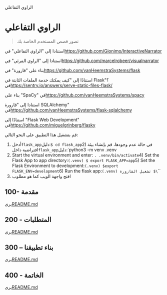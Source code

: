 الراوي التفاعلي

# الراوي التفاعلي

> تصور قصص المستخدم الخاصة بك

استنادا إلى "الراوي التفاعلي" في<https://github.com/Gionimo/InteractiveNarrator>

استنادا إلى "الراوي المرئي" في<https://github.com/marcelrobeer/visualnarrator>

بناء على "قارورة" في<https://github.com/vanHeemstraSystems/flask>

استنادًا إلى "كيف يمكنك خدمة الملفات الثابتة في Flask؟" في<https://sentry.io/answers/serve-static-files-flask/>

بناء على "SpaCy" في<https://github.com/vanHeemstraSystems/spacy>

استنادا إلى "قارورة SQLAlchemy" في<https://github.com/vanHeemstraSystems/flask-sqlalchemy>

استنادًا إلى "Flask Web Development" في<https://github.com/miguelgrinberg/flasky>

قم بتشغيل هذا التطبيق على النحو التالي:

1) أدخل`flask_app`دليل:`$ cd flask_app`2) في حالة عدم وجودها، قم بإنشاء بيئة افتراضية داخل`flask_app`دليل:`python3 -m venv .venv
3) Start the virtual environment and enter: `. .venv/bin/activate`4) Set the Flask App to app directory:`(.venv) $ export FLASK_APP=app`5) Set the Flask Environment to development:`(.venv) $export FLASK_ENV=development`6) Run the flask app:`(.venv) تشغيل القارورة $\`\`\`
7) افتح واجهة الويب كما هو مطلوب

## 100- مقدمة

يرى[README.md](./100/README.md)

## 200 - المتطلبات

يرى[README.md](./200/README.md)

## 300 – بناء تطبيقنا

يرى[README.md](./300/README.md)

## 400 - الخاتمة

يرى[README.md](./400/README.md)
